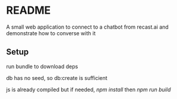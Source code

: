 # README

A small web application to connect to a chatbot from recast.ai and
demonstrate how to converse with it

## Setup

run bundle to download deps

db has no seed, so db:create is sufficient

js is already compiled but if needed, *npm install* then *npm run build*